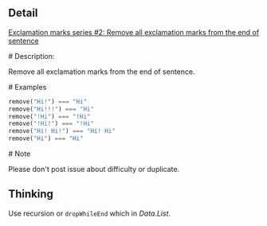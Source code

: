## Detail

[Exclamation marks series #2: Remove all exclamation marks from the end of sentence](https://www.codewars.com/kata/exclamation-marks-series-number-2-remove-all-exclamation-marks-from-the-end-of-sentence)

\# Description:

Remove all exclamation marks from the end of sentence.

\# Examples

```haskell
remove("Hi!") === "Hi"
remove("Hi!!!") === "Hi"
remove("!Hi") === "!Hi"
remove("!Hi!") === "!Hi"
remove("Hi! Hi!") === "Hi! Hi"
remove("Hi") === "Hi"
```

\# Note

Please don't post issue about difficulty or duplicate.

## Thinking

Use recursion or `dropWhileEnd` which in *Data.List*.